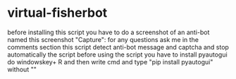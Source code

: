 # virtual-fisherbot
before installing this script you have to do a screenshot of an anti-bot named this screenshot "Capture":
for any questions ask me in the comments section
this script detect anti-bot message and captcha and stop automatically the script
before using the script you have to install pyautogui do windowskey+ R and then write cmd and type "pip install pyautogui" without ""
